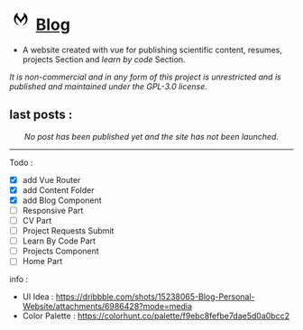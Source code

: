 # <img width="40" src="https://raw.githubusercontent.com/Mehranalam/Blog/855d089b730c15a5445944441069a9e7cf202042/src/assets/Images/Icons/Mh.svg" alt="Blog Logo"> [Blog](#)

       
- A website created with vue for publishing scientific content, resumes, projects Section and *learn by code* Section.

*It is non-commercial and in any form of this project is unrestricted and is published and maintained under the GPL-3.0 license.*

## last posts :

<div align="center">
       <i>
       No post has been published yet and the site has not been launched.
       </i>
   </div>
        <hr>
        
        
Todo :
- [X] add Vue Router
- [X] add Content Folder
- [X] add Blog Component
- [ ] Responsive Part
- [ ] CV Part
- [ ] Project Requests Submit
- [ ] Learn By Code Part
- [ ] Projects Component
- [ ] Home Part

info :
- UI Idea : https://dribbble.com/shots/15238065-Blog-Personal-Website/attachments/6986428?mode=media
- Color Palette : https://colorhunt.co/palette/f9ebc8fefbe7dae5d0a0bcc2
